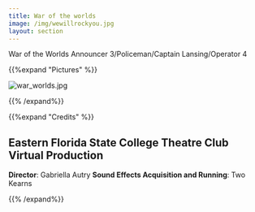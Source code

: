 ```yaml
---
title: War of the worlds
image: /img/wewillrockyou.jpg
layout: section
---
```



War of the Worlds Announcer 3/Policeman/Captain Lansing/Operator 4 

{{%expand "Pictures" %}}

![war_worlds.jpg](/war_worlds.jpg)


{{% /expand%}}

{{%expand "Credits" %}}

## Eastern Florida State College Theatre Club Virtual Production

**Director**: Gabriella Autry
**Sound Effects Acquisition and Running**: Two Kearns

{{% /expand%}}

